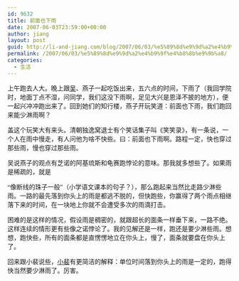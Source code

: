 ```yaml
---
id: 9632
title: 前面也下雨
date: 2007-06-03T23:59:00+00:00
author: jiang
layout: post
guid: http://li-and-jiang.com/blog/2007/06/03/%e5%89%8d%e9%9d%a2%e4%b9%9f%e4%b8%8b%e9%9b%a8/
permalink: /2007/06/03/%e5%89%8d%e9%9d%a2%e4%b9%9f%e4%b8%8b%e9%9b%a8/
categories:
  - 生活
---
```

<span style="font-family:宋体">上午跑去人大。晚上跟</span><span lang="EN-US"><a href="http://baitahe.spaces.live.com/"><span style="font-family:宋体" lang="EN-US"><span lang="EN-US">吴</span></span></a></span><span style="font-family:宋体">、燕子一起吃饭出来，五六点的时间，下雨了（我回学院时，地面丁点不湿，问同学，我们这没下雨啊，足见大兴是恩泽不披的地方），便一起兴冲冲跑出来了。回到她们的知行楼，燕子开玩笑道：前面也下雨，我们跑回来能少淋雨啊？</span> 

<span style="font-family:宋体">盖这个玩笑大有来头。清朝独逸窝退士有个笑话集子叫《笑笑录》，有一条说，一个人在雨中慢走，</span><span lang="EN-US"><span style=""></span></span><span style="font-family:宋体">有人问他为啥不快些。曰：前面也下雨啊。路程一定，快也穿过那些雨，慢也穿过那些雨。</span> 

<span style="font-family:宋体">吴说燕子的观点有芝诺的阿基琉斯和龟赛跑悖论的意味。那我就多想些了。如果雨是稀疏的，就是</span>
  
<span style="font-family:宋体">“像断线的珠子一般”（小学语文课本的句子？），那么跑起来当然比走路少淋些雨。一路的最先落到你头上的雨是都逃不脱的，但快跑些，你赢得了两个雨点相继落下来的时间，在一块地上你就不会遭受多次的雨滴打击。</span> 

<span style="font-family:宋体">困难的是这样的情况，假设雨是稠密的，就跟超长的面条一样垂下来，一路不绝。这样连续的情形更有些像之诺悖论了。我的见解还是一样，跑还是要少淋些雨。想想，跑快些，所有的面条都是直愣愣地立在你头上，慢了，面条就要盘在你头上了。</span> 

<span style="font-family:宋体">回来跟小裴说些，</span><span lang="EN-US"><a href="http://bbs.ss.pku.edu.cn/ss/index.php/6798"><span style="font-family:宋体" lang="EN-US"><span lang="EN-US">小裴</span></span></a></span><span style="font-family:宋体">有更简洁的解释：单位时间落到你头上的雨是一定的，跑得快当然要少淋雨了。厉害。</span>